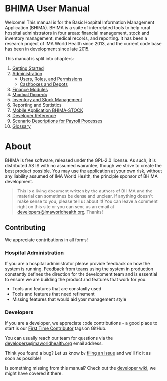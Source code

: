 # BHIMA User Manual

Welcome! This manual is for the Basic Hospital Information Management Application \(BHIMA\).  BHIMA is a suite of interrelated tools to help rural hospital administrators in four areas: financial management, stock and inventory management, medical records, and reporting.  It has been a research project of IMA World Health since 2013, and the current code base has been in development since late 2015.

This manual is split into chapters:

1. [Getting Started](./getting-started)
2. [Administration](./admin)
   - [Users, Roles, and Permissions](./admin/users-roles-permissions.md)
   - [Cashboxes and Depots](./admin/cashboxes-depots.md)
3. [Finance Modules](./finance)
4. [Medical Records](./medical-records)
5. [Inventory and Stock Management](./stock-management)
6. Reporting and Statistics
7. [Mobile Application BHIMA-STOCK](./bhima-stock/)
8. [Developer Reference](./for-developers)
9. [Scenario Descriptions for Payroll Processes](./payroll-processes)
10. [Glossary](./glossary.md)

# About

BHIMA is free software, released under the GPL-2.0 license.  As such, it is distributed AS IS with no assumed warrantee, though we strive to create the best product possible.  You may use the application at your own risk, without any liability assumed of IMA World Health, the principle sponsor of BHIMA development.

> This is a living document written by the authors of BHIMA and the material can sometimes be dense and unclear.  If anything doesn't make sense to you, please tell us about it!  You can leave a comment right on this site or you can send us an email at [developers@imaworldhealth.org](mailto:developers@imaworldhealth.org).  Thanks!

## Contributing

We appreciate contributions in all forms!

### Hospital Administration

If you are a hospital administrator please provide feedback on how the system is running. Feedback from teams using the system in production constantly defines the direction for the development team and is essential to ensure we are building the product and features that work for you.

* Tools and features that are constantly used
* Tools and features that need refinement
* Missing features that would aid your management style

### Developers

If you are a developer, we appreciate code contributions - a good place to start is our [First Time Contributor](https://github.com/Third-Culture-Software/bhima/wiki/Getting-Started:-Contributing-on-Github) tags on GitHub.

You can usually reach our team for questions via the [developers@imaworldhealth.org](mailto:developers@imaworldhealth.org) email address.

Think you found a bug?  Let us know by [filing an issue](https://github.com/Third-Culture-Software/bhima/issues/new) and we'll fix it as soon as possible!

Is something missing from this manual?  Check out the [developer wiki](https://github.com/Third-Culture-Software/bhima/wiki), we might have covered it there.
